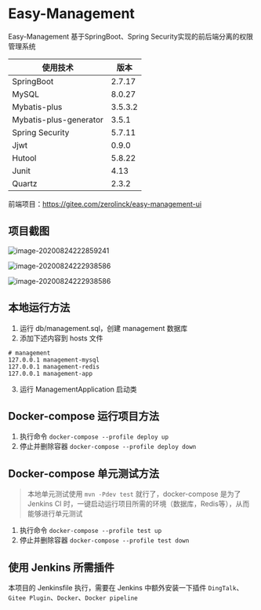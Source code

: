 # Easy-Management

Easy-Management 基于SpringBoot、Spring Security实现的前后端分离的权限管理系统

| 使用技术               | 版本      |
| ---------------------- |---------|
| SpringBoot             | 2.7.17  |
| MySQL                  | 8.0.27  |
| Mybatis-plus           | 3.5.3.2 |
| Mybatis-plus-generator | 3.5.1   |
| Spring Security        | 5.7.11  |
| Jjwt                   | 0.9.0   |
| Hutool                 | 5.8.22   |
| Junit                  | 4.13    |
| Quartz                 | 2.3.2   |

前端项目：https://gitee.com/zerolinck/easy-management-ui

## 项目截图

![image-20200824222859241](https://gitee.com/zerolinck/Easy-Management/raw/master/doc/image/屏幕截图2020-11-09100504.jpg)

![image-20200824222938586](https://gitee.com/zerolinck/Easy-Management/raw/master/doc/image/屏幕截图2020-11-09095906.png)

![image-20200824222938586](https://gitee.com/zerolinck/Easy-Management/raw/master/doc/image/屏幕截图2020-11-09095943.png)

## 本地运行方法
1. 运行 db/management.sql，创建 management 数据库
2. 添加下述内容到 hosts 文件
```
# management
127.0.0.1 management-mysql
127.0.0.1 management-redis
127.0.0.1 management-app
```
3. 运行 ManagementApplication 启动类

## Docker-compose 运行项目方法
1. 执行命令 `docker-compose --profile deploy up`
2. 停止并删除容器 `docker-compose --profile deploy down`

## Docker-compose 单元测试方法
> 本地单元测试使用 `mvn -Pdev test` 就行了，docker-compose 是为了 Jenkins CI 时，一键启动运行项目所需的环境（数据库，Redis等），从而能够进行单元测试
1. 执行命令 `docker-compose --profile test up`
2. 停止并删除容器 `docker-compose --profile test down`

## 使用 Jenkins 所需插件
本项目的 Jenkinsfile 执行，需要在 Jenkins 中额外安装一下插件 `DingTalk`、`Gitee Plugin`、`Docker`、`Docker pipeline`
